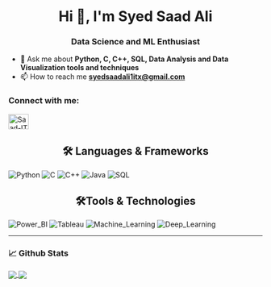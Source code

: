 <h1 align="center">Hi 👋, I'm Syed Saad Ali</h1>
<h3 align="center">Data Science and ML Enthusiast</h3>

- 💬 Ask me about **Python, C, C++, SQL, Data Analysis and Data Visualization tools and techniques**
- 📫 How to reach me **syedsaadali1itx@gmail.com**

<h3 align="left">Connect with me:</h3>
<p align="left">
<a href="https://linkedin.com/in/saad-ali-syed-b88830193" target="blank"><img align="center" src="https://cdn.jsdelivr.net/npm/simple-icons@3.0.1/icons/linkedin.svg" alt="Saad-IT" height="30" width="40" /></a>
</p>
  
  
<h2 align="center">🛠️ Languages & Frameworks </h2>

![Python](https://img.shields.io/badge/Python-Expert-green)
![C](https://img.shields.io/badge/C-Expert-blue)
![C++](https://img.shields.io/badge/C++-Intermediate-orange)
![Java](https://img.shields.io/badge/Java-Intermediate-grey)
![SQL](https://img.shields.io/badge/SQL-Expert-darkblue)

<h2 align="center">🛠️Tools & Technologies </h2>

![Power_BI](https://img.shields.io/badge/Power_BI-Expert-darkgreen)
![Tableau](https://img.shields.io/badge/Tableau-Intermediate-orange)
![Machine_Learning](https://img.shields.io/badge/Machine_Learning-Intermediate-red)
![Deep_Learning](https://img.shields.io/badge/Deep_Learning-Beginner-lightgrey)


___

### 📈 **Github Stats**

<a href="https://github.com/Saad-IT">
<img align="center" src="https://github-readme-stats.vercel.app/api?username=Saad-IT&show_icons=true&include_all_commits=true&theme=blue-green&count_private=true">
</a>
<a href="https://github.com/Saad-IT/github-readme-stats">
<img align="center" src="https://github-readme-stats.anuraghazra1.vercel.app/api/top-langs/?username=Saad-IT&layout=compact&theme=blue-green" />
</a>


